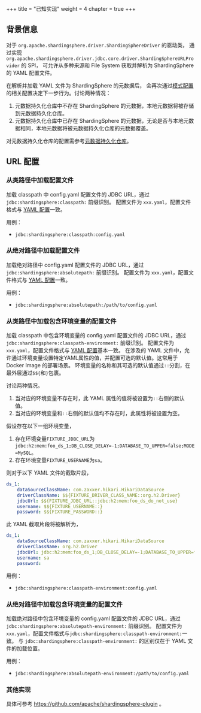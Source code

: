 +++
title = "已知实现"
weight = 4
chapter = true
+++

## 背景信息

对于 `org.apache.shardingsphere.driver.ShardingSphereDriver` 的驱动类，
通过实现 `org.apache.shardingsphere.driver.jdbc.core.driver.ShardingSphereURLProvider` 的 SPI，
可允许从多种来源和 File System 获取并解析为 ShardingSphere 的 YAML 配置文件。

在解析并加载 YAML 文件为 ShardingSphere 的元数据后，
会再次通过[模式配置](../../../java-api/mode)的相关配置决定下一步行为。讨论两种情况：
1. 元数据持久化仓库中不存在 ShardingSphere 的元数据，本地元数据将被存储到元数据持久化仓库。
2. 元数据持久化仓库中已存在 ShardingSphere 的元数据，无论是否与本地元数据相同，本地元数据将被元数据持久化仓库的元数据覆盖。

对元数据持久化仓库的配置需参考[元数据持久化仓库](../../../../common-config/builtin-algorithm/metadata-repository)。

## URL 配置

### 从类路径中加载配置文件
加载 classpath 中 config.yaml 配置文件的 JDBC URL，通过 `jdbc:shardingsphere:classpath:` 前缀识别。
配置文件为 `xxx.yaml`，配置文件格式与 [YAML 配置](../../../yaml-config)一致。

用例：
- `jdbc:shardingsphere:classpath:config.yaml`

### 从绝对路径中加载配置文件
加载绝对路径中 config.yaml 配置文件的 JDBC URL，通过 `jdbc:shardingsphere:absolutepath:` 前缀识别。
配置文件为 `xxx.yaml`，配置文件格式与 [YAML 配置](../../../yaml-config)一致。

用例：
- `jdbc:shardingsphere:absolutepath:/path/to/config.yaml`

### 从类路径中加载包含环境变量的配置文件

加载 classpath 中包含环境变量的 config.yaml 配置文件的 JDBC URL，通过 `jdbc:shardingsphere:classpath-environment:` 前缀识别。
配置文件为 `xxx.yaml`，配置文件格式与 [YAML 配置](../../../yaml-config)基本一致。
在涉及的 YAML 文件中，允许通过环境变量设置特定YAML属性的值，并配置可选的默认值。这常用于 Docker Image 的部署场景。
环境变量的名称和其可选的默认值通过`::`分割，在最外层通过`$${`和`}`包裹。

讨论两种情况。
1. 当对应的环境变量不存在时，此 YAML 属性的值将被设置为`::`右侧的默认值。
2. 当对应的环境变量和`::`右侧的默认值均不存在时，此属性将被设置为空。

假设存在以下一组环境变量，
1. 存在环境变量`FIXTURE_JDBC_URL`为`jdbc:h2:mem:foo_ds_1;DB_CLOSE_DELAY=-1;DATABASE_TO_UPPER=false;MODE=MySQL`。
2. 存在环境变量`FIXTURE_USERNAME`为`sa`。

则对于以下 YAML 文件的截取片段，
```yaml
ds_1:
    dataSourceClassName: com.zaxxer.hikari.HikariDataSource
    driverClassName: $${FIXTURE_DRIVER_CLASS_NAME::org.h2.Driver}
    jdbcUrl: $${FIXTURE_JDBC_URL::jdbc:h2:mem:foo_ds_do_not_use}
    username: $${FIXTURE_USERNAME::}
    password: $${FIXTURE_PASSWORD::}
```
此 YAML 截取片段将被解析为，
```yaml
ds_1:
    dataSourceClassName: com.zaxxer.hikari.HikariDataSource
    driverClassName: org.h2.Driver
    jdbcUrl: jdbc:h2:mem:foo_ds_1;DB_CLOSE_DELAY=-1;DATABASE_TO_UPPER=false;MODE=MySQL
    username: sa
    password:
```

用例：
- `jdbc:shardingsphere:classpath-environment:config.yaml`

### 从绝对路径中加载包含环境变量的配置文件

加载绝对路径中包含环境变量的 config.yaml 配置文件的 JDBC URL，通过 `jdbc:shardingsphere:absolutepath-environment:` 前缀识别。
配置文件为 `xxx.yaml`，配置文件格式与`jdbc:shardingsphere:classpath-environment:`一致。
与 `jdbc:shardingsphere:classpath-environment:` 的区别仅在于 YAML 文件的加载位置。

用例：
- `jdbc:shardingsphere:absolutepath-environment:/path/to/config.yaml`

### 其他实现
具体可参考 https://github.com/apache/shardingsphere-plugin 。
